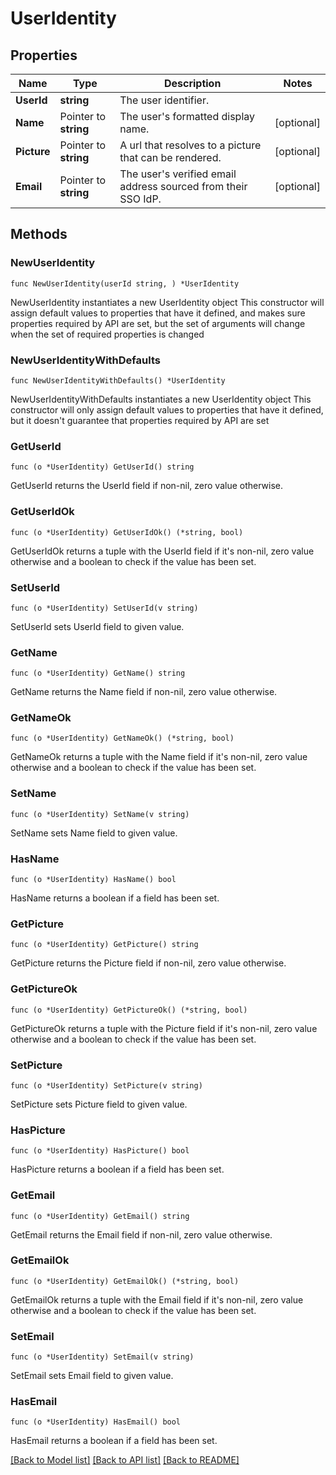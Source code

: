 # UserIdentity

## Properties

Name | Type | Description | Notes
------------ | ------------- | ------------- | -------------
**UserId** | **string** | The user identifier. | 
**Name** | Pointer to **string** | The user&#39;s formatted display name. | [optional] 
**Picture** | Pointer to **string** | A url that resolves to a picture that can be rendered. | [optional] 
**Email** | Pointer to **string** | The user&#39;s verified email address sourced from their SSO IdP. | [optional] 

## Methods

### NewUserIdentity

`func NewUserIdentity(userId string, ) *UserIdentity`

NewUserIdentity instantiates a new UserIdentity object
This constructor will assign default values to properties that have it defined,
and makes sure properties required by API are set, but the set of arguments
will change when the set of required properties is changed

### NewUserIdentityWithDefaults

`func NewUserIdentityWithDefaults() *UserIdentity`

NewUserIdentityWithDefaults instantiates a new UserIdentity object
This constructor will only assign default values to properties that have it defined,
but it doesn't guarantee that properties required by API are set

### GetUserId

`func (o *UserIdentity) GetUserId() string`

GetUserId returns the UserId field if non-nil, zero value otherwise.

### GetUserIdOk

`func (o *UserIdentity) GetUserIdOk() (*string, bool)`

GetUserIdOk returns a tuple with the UserId field if it's non-nil, zero value otherwise
and a boolean to check if the value has been set.

### SetUserId

`func (o *UserIdentity) SetUserId(v string)`

SetUserId sets UserId field to given value.


### GetName

`func (o *UserIdentity) GetName() string`

GetName returns the Name field if non-nil, zero value otherwise.

### GetNameOk

`func (o *UserIdentity) GetNameOk() (*string, bool)`

GetNameOk returns a tuple with the Name field if it's non-nil, zero value otherwise
and a boolean to check if the value has been set.

### SetName

`func (o *UserIdentity) SetName(v string)`

SetName sets Name field to given value.

### HasName

`func (o *UserIdentity) HasName() bool`

HasName returns a boolean if a field has been set.

### GetPicture

`func (o *UserIdentity) GetPicture() string`

GetPicture returns the Picture field if non-nil, zero value otherwise.

### GetPictureOk

`func (o *UserIdentity) GetPictureOk() (*string, bool)`

GetPictureOk returns a tuple with the Picture field if it's non-nil, zero value otherwise
and a boolean to check if the value has been set.

### SetPicture

`func (o *UserIdentity) SetPicture(v string)`

SetPicture sets Picture field to given value.

### HasPicture

`func (o *UserIdentity) HasPicture() bool`

HasPicture returns a boolean if a field has been set.

### GetEmail

`func (o *UserIdentity) GetEmail() string`

GetEmail returns the Email field if non-nil, zero value otherwise.

### GetEmailOk

`func (o *UserIdentity) GetEmailOk() (*string, bool)`

GetEmailOk returns a tuple with the Email field if it's non-nil, zero value otherwise
and a boolean to check if the value has been set.

### SetEmail

`func (o *UserIdentity) SetEmail(v string)`

SetEmail sets Email field to given value.

### HasEmail

`func (o *UserIdentity) HasEmail() bool`

HasEmail returns a boolean if a field has been set.


[[Back to Model list]](../README.md#documentation-for-models) [[Back to API list]](../README.md#documentation-for-api-endpoints) [[Back to README]](../README.md)


